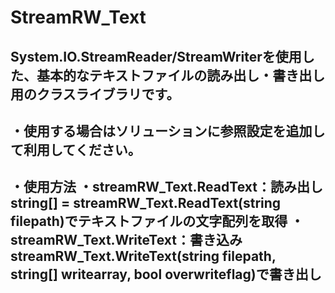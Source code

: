 # StreamRW_Text
System.IO.StreamReader/StreamWriterを使用した、基本的なテキストファイルの読み出し・書き出し用のクラスライブラリです。
------------------------
・使用する場合はソリューションに参照設定を追加して利用してください。
------------------------
・使用方法
・streamRW_Text.ReadText：読み出し
  string[] = streamRW_Text.ReadText(string filepath)でテキストファイルの文字配列を取得
・streamRW_Text.WriteText：書き込み
  streamRW_Text.WriteText(string filepath, string[] writearray, bool overwriteflag)で書き出し
------------------------
